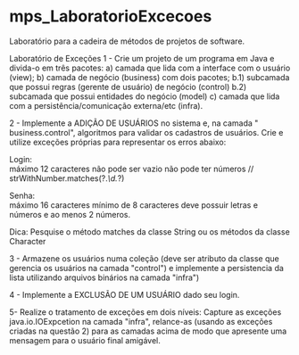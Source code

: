 # mps_LaboratorioExcecoes
Laboratório para a cadeira de métodos de projetos de software.

Laboratório de Exceções   1 - Crie um projeto de um programa em Java e divida-o em três pacotes: 
    a) camada que lida com a interface com o usuário (view);
    b) camada de negócio (business) com dois pacotes;
        b.1) subcamada que possui regras (gerente de usuário) de negócio (control)
        b.2) subcamada que possui entidades do negócio (model)
    c) camada que lida com a persistência/comunicação externa/etc (infra).
        
2 - Implemente a ADIÇÃO DE USUÁRIOS no sistema e, na camada " business.control", algoritmos para validar os cadastros de usuários. Crie e utilize exceções próprias para representar os erros abaixo:   

Login:     
    máximo 12 caracteres
        não pode ser vazio
        não pode ter números //  strWithNumber.matches(?.*\\d.*?)

Senha:         
    máximo 16 caracteres
    mínimo de 8 caracteres
    deve possuir letras e números e ao menos 2 números.

Dica: Pesquise o método matches da classe String ou os métodos da classe Character

3 - Armazene os usuários numa coleção (deve ser atributo da classe que gerencia os usuários na camada "control") e implemente a persistencia da lista utilizando arquivos binários na camada "infra") 

4 - Implemente a EXCLUSÃO DE UM USUÁRIO dado seu login.

5- Realize o tratamento de exceções em dois níveis: Capture as exceções java.io.IOExpcetion na camada "infra", relance-as (usando as exceções criadas na questão 2) para as camadas acima de modo que apresente uma mensagem para o usuário final amigável.

